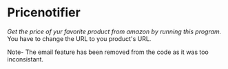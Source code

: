 # Pricenotifier
*Get the price of yur favorite product from amazon by running this program.*
You have to change the URL to you product's URL.


Note- The email feature has been removed from the code as it was too inconsistant.

